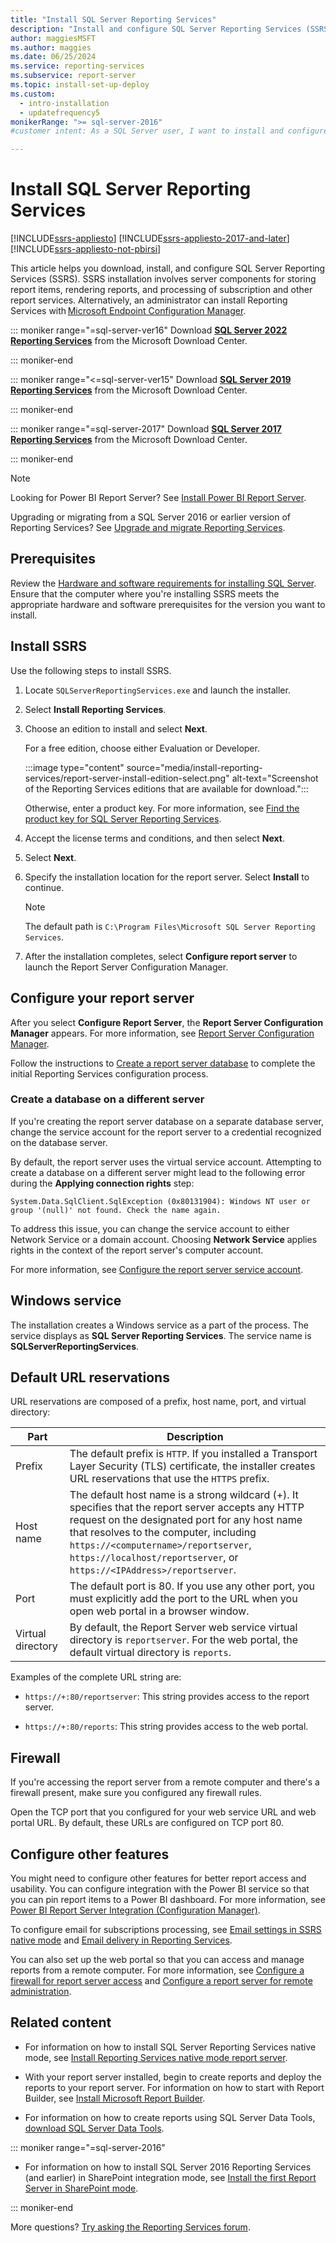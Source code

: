 ```yaml
---
title: "Install SQL Server Reporting Services"
description: "Install and configure SQL Server Reporting Services (SSRS) components for storing report items, rendering reports, and processing other report services."
author: maggiesMSFT
ms.author: maggies
ms.date: 06/25/2024
ms.service: reporting-services
ms.subservice: report-server
ms.topic: install-set-up-deploy
ms.custom:
  - intro-installation
  - updatefrequency5
monikerRange: ">= sql-server-2016"
#customer intent: As a SQL Server user, I want to install and configure SQL Server Reporting Services so that I can better leverage data and generate robust reports.

---
```

# Install SQL Server Reporting Services

[!INCLUDE[ssrs-appliesto](../../includes/ssrs-appliesto.md)] [!INCLUDE[ssrs-appliesto-2017-and-later](../../includes/ssrs-appliesto-2017-and-later.md)] [!INCLUDE[ssrs-appliesto-not-pbirsi](../../includes/ssrs-appliesto-not-pbirs.md)]

This article helps you download, install, and configure SQL Server Reporting Services (SSRS). SSRS installation involves server components for storing report items, rendering reports, and processing of subscription and other report services. Alternatively, an administrator can install Reporting Services with [Microsoft Endpoint Configuration Manager](/configmgr/).

::: moniker range="=sql-server-ver16"
Download [**SQL Server 2022 Reporting Services**](https://www.microsoft.com/download/details.aspx?id=104502) from the Microsoft Download Center.

::: moniker-end

::: moniker range="<=sql-server-ver15"
Download [**SQL Server 2019 Reporting Services**](https://www.microsoft.com/download/details.aspx?id=100122) from the Microsoft Download Center.

::: moniker-end

::: moniker range="=sql-server-2017"
Download [**SQL Server 2017 Reporting Services**](https://www.microsoft.com/download/details.aspx?id=55252) from the Microsoft Download Center.

::: moniker-end

> [!NOTE]
> Looking for Power BI Report Server? See [Install Power BI Report Server](https://powerbi.microsoft.com/documentation/reportserver-install-report-server/).
> 
> Upgrading or migrating from a SQL Server 2016 or earlier version of Reporting Services? See [Upgrade and migrate Reporting Services](upgrade-and-migrate-reporting-services.md).

## Prerequisites

Review the [Hardware and software requirements for installing SQL Server](../../sql-server/install/hardware-and-software-requirements-for-installing-sql-server.md). Ensure that the computer where you're installing SSRS meets the appropriate hardware and software prerequisites for the version you want to install.

## Install SSRS

Use the following steps to install SSRS.

1. Locate `SQLServerReportingServices.exe` and launch the installer.

1. Select **Install Reporting Services**.

1. Choose an edition to install and select **Next**.

    For a free edition, choose either Evaluation or Developer.

    :::image type="content" source="media/install-reporting-services/report-server-install-edition-select.png" alt-text="Screenshot of the Reporting Services editions that are available for download.":::

    Otherwise, enter a product key. For more information, see [Find the product key for SQL Server Reporting Services](find-reporting-services-product-key-ssrs.md).

1. Accept the license terms and conditions, and then select **Next**.

1. Select **Next**.

1. Specify the installation location for the report server. Select **Install** to continue.

    > [!NOTE]
    > The default path is `C:\Program Files\Microsoft SQL Server Reporting Services`.

1. After the installation completes, select **Configure report server** to launch the Report Server Configuration Manager.

## Configure your report server

After you select **Configure Report Server**, the **Report Server Configuration Manager** appears. For more information, see [Report Server Configuration Manager](reporting-services-configuration-manager-native-mode.md).

Follow the instructions to [Create a report server database](ssrs-report-server-create-a-report-server-database.md) to complete the initial Reporting Services configuration process. 

### Create a database on a different server

If you're creating the report server database on a separate database server, change the service account for the report server to a credential recognized on the database server.

By default, the report server uses the virtual service account. Attempting to create a database on a different server might lead to the following error during the **Applying connection rights** step:

`System.Data.SqlClient.SqlException (0x80131904): Windows NT user or group '(null)' not found. Check the name again.`

To address this issue, you can change the service account to either Network Service or a domain account. Choosing **Network Service** applies rights in the context of the report server's computer account.

For more information, see [Configure the report server service account](configure-the-report-server-service-account-ssrs-configuration-manager.md).

## Windows service

The installation creates a Windows service as a part of the process. The service displays as **SQL Server Reporting Services**. The service name is **SQLServerReportingServices**.

## Default URL reservations

URL reservations are composed of a prefix, host name, port, and virtual directory:

|Part|Description|
|----------|-----------------|
|Prefix|The default prefix is `HTTP`. If you installed a Transport Layer Security (TLS) certificate, the installer creates URL reservations that use the `HTTPS` prefix.|
|Host name|The default host name is a strong wildcard (+). It specifies that the report server accepts any HTTP request on the designated port for any host name that resolves to the computer, including `https://<computername>/reportserver`, `https://localhost/reportserver`, or `https://<IPAddress>/reportserver`.|
|Port|The default port is 80. If you use any other port, you must explicitly add the port to the URL when you open web portal in a browser window.|
|Virtual directory|By default, the Report Server web service virtual directory is `reportserver`. For the web portal, the default virtual directory is `reports`.|

Examples of the complete URL string are:

- `https://+:80/reportserver`: This string provides access to the report server.

- `https://+:80/reports`: This string provides access to the web portal.

## Firewall

If you're accessing the report server from a remote computer and there's a firewall present, make sure you configured any firewall rules.

Open the TCP port that you configured for your web service URL and web portal URL. By default, these URLs are configured on TCP port 80.

## Configure other features

You might need to configure other features for better report access and usability. You can configure integration with the Power BI service so that you can pin report items to a Power BI dashboard. For more information, see [Power BI Report Server Integration (Configuration Manager)](power-bi-report-server-integration-configuration-manager.md).

To configure email for subscriptions processing, see [Email settings in SSRS native mode](e-mail-settings-reporting-services-native-mode-configuration-manager.md) and [Email delivery in Reporting Services](../subscriptions/e-mail-delivery-in-reporting-services.md).

You can also set up the web portal so that you can access and manage reports from a remote computer. For more information, see [Configure a firewall for report server access](../report-server/configure-a-firewall-for-report-server-access.md) and [Configure a report server for remote administration](../report-server/configure-a-report-server-for-remote-administration.md).

## Related content

- For information on how to install SQL Server Reporting Services native mode, see [Install Reporting Services native mode report server](install-reporting-services-native-mode-report-server.md). 

- With your report server installed, begin to create reports and deploy the reports to your report server. For information on how to start with Report Builder, see [Install Microsoft Report Builder](../../reporting-services/install-windows/install-report-builder.md).

- For information on how to create reports using SQL Server Data Tools, [download SQL Server Data Tools](../../ssdt/download-sql-server-data-tools-ssdt.md).

::: moniker range="=sql-server-2016"

- For information on how to install SQL Server 2016 Reporting Services (and earlier) in SharePoint integration mode, see [Install the first Report Server in SharePoint mode](install-the-first-report-server-in-sharepoint-mode.md).

::: moniker-end

More questions? [Try asking the Reporting Services forum](/answers/search.html?c=&f=&includeChildren=&q=ssrs+OR+reporting+services&redirect=search%2fsearch&sort=relevance&type=question+OR+idea+OR+kbentry+OR+answer+OR+topic+OR+user).
